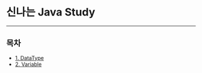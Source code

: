 # 신나는 Java Study
---

## 목차
- [1. DataType](https://github.com/aldald2/Java-Study/tree/study/1.DataType)
- [2. Variable](https://github.com/aldald2/Java-Study/tree/study/2.Variable)